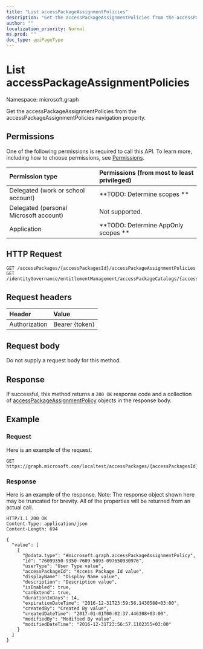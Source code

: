 ```yaml
---
title: "List accessPackageAssignmentPolicies"
description: "Get the accessPackageAssignmentPolicies from the accessPackageAssignmentPolicies navigation property."
author: ""
localization_priority: Normal
ms.prod: ""
doc_type: apiPageType
---
```


# List accessPackageAssignmentPolicies

Namespace: microsoft.graph

Get the accessPackageAssignmentPolicies from the accessPackageAssignmentPolicies navigation property.

## Permissions
One of the following permissions is required to call this API. To learn more, including how to choose permissions, see [Permissions](/concepts/permissions-reference.md).

|Permission type|Permissions (from most to least privileged)|
|:---|:---|
|Delegated (work or school account)|**TODO: Determine scopes **|
|Delegated (personal Microsoft account)|Not supported.|
|Application|**TODO: Determine AppOnly scopes **|

## HTTP Request
<!-- {
  "blockType": "ignored"
}
-->
``` http
GET /accessPackages/{accessPackagesId}/accessPackageAssignmentPolicies
GET /identityGovernance/entitlementManagement/accessPackageCatalogs/{accessPackageCatalogId}/accessPackages/{accessPackageId}/accessPackageAssignmentPolicies
```

## Request headers
|Header|Value|
|:---|:---|
|Authorization|Bearer {token}|

## Request body
Do not supply a request body for this method.

## Response
If successful, this method returns a `200 OK` response code and a collection of [accessPackageAssignmentPolicy](../resources/accesspackageassignmentpolicy.md) objects in the response body.

## Example

### Request
Here is an example of the request.
<!-- {
  "blockType": "request",
  "name": "get_accesspackageassignmentpolicy"
}
-->
``` http
GET https://graph.microsoft.com/localtest/accessPackages/{accessPackagesId}/accessPackageAssignmentPolicies
```

### Response
Here is an example of the response. Note: The response object shown here may be truncated for brevity. All of the properties will be returned from an actual call.
<!-- {
  "blockType": "response",
  "truncated": true,
  "@odata.type": "collection(microsoft.graph.accesspackageassignmentpolicy)"
}
-->
``` http
HTTP/1.1 200 OK
Content-Type: application/json
Content-Length: 694

{
  "value": [
    {
      "@odata.type": "#microsoft.graph.accessPackageAssignmentPolicy",
      "id": "76099350-9350-7609-5093-097650930976",
      "userType": "User Type value",
      "accessPackageId": "Access Package Id value",
      "displayName": "Display Name value",
      "description": "Description value",
      "isEnabled": true,
      "canExtend": true,
      "durationInDays": 14,
      "expirationDateTime": "2016-12-31T23:59:56.1430588+03:00",
      "createdBy": "Created By value",
      "createdDateTime": "2017-01-01T00:02:37.446308+03:00",
      "modifiedBy": "Modified By value",
      "modifiedDateTime": "2016-12-31T23:56:57.1102355+03:00"
    }
  ]
}
```

